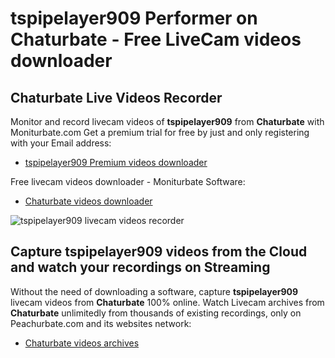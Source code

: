 # tspipelayer909 Performer on Chaturbate - Free LiveCam videos downloader

## Chaturbate Live Videos Recorder

Monitor and record livecam videos of **tspipelayer909** from **Chaturbate** with Moniturbate.com
Get a premium trial for free by just and only registering with your Email address:
* [tspipelayer909 Premium videos downloader](https://moniturbate.com/request-demo-licence-key.html)

Free livecam videos downloader - Moniturbate Software:
* [Chaturbate videos downloader](https://moniturbate.com/moniturbate-download-software.html)

![tspipelayer909 livecam videos recorder](https://peachurnet.com/templates/moniturbate-software.png)


## Capture tspipelayer909 videos from the Cloud and watch your recordings on Streaming

Without the need of downloading a software, capture **tspipelayer909** livecam videos from **Chaturbate** 100% online.
Watch Livecam archives from **Chaturbate** unlimitedly from thousands of existing recordings, only on Peachurbate.com and its websites network:
* [Chaturbate videos archives](https://peachurnet.com/)